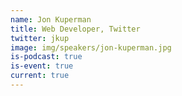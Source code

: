 ```yaml
---
name: Jon Kuperman
title: Web Developer, Twitter
twitter: jkup
image: img/speakers/jon-kuperman.jpg
is-podcast: true
is-event: true
current: true
---
```

